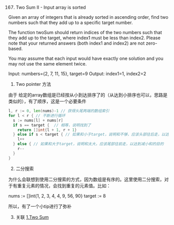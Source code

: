 167. Two Sum II - Input array is sorted

Given an array of integers that is already sorted in ascending order, find two numbers such that they add up to a specific target number.

The function twoSum should return indices of the two numbers such that they add up to the target, where index1 must be less than index2. Please note that your returned answers (both index1 and index2) are not zero-based.

You may assume that each input would have exactly one solution and you may not use the same element twice.

Input: numbers={2, 7, 11, 15}, target=9
Output: index1=1, index2=2

1. Two pointer 方法

由于 给定的array数组是已经按从小到达排序了的（从达到小排序也可以，思路是类似的），有了顺序，这是一个必要条件

```go
l, r := 0, len(nums)-1 // 获得头尾两端的数组索引
for l < r { // 不断进行循环
  s := nums[l] + nums[r]
  if s == target {  // 相等，说明找到了
    return []int{l + 1, r + 1}
  } else if s < target { // 如果和小于target，说明和不够，应该头部往后走，以达到增大和的目的
    l++
  } else { // 如果和大于target，说明和太大，应该尾部往前走，以达到减小和的目的
    r--
  }
}
```

2. 二分搜索

为什么会联想到使用二分搜索的方式，因为数组是有序的。这里使用二分搜索，对于有重复元素的情况，会找到重复的元素值。比如：

nums := []int{1, 2, 3, 4, 4, 9, 56, 90}
target := 8

所以，有了一个小tip进行了弥补

3. 关联 [1.Two Sum](./1.two-sum)